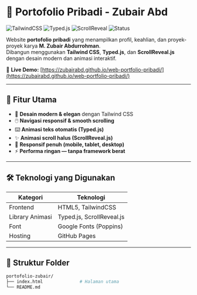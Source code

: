 # 💼 Portofolio Pribadi - Zubair Abd

![TailwindCSS](https://img.shields.io/badge/TailwindCSS-38B2AC?style=for-the-badge&logo=tailwind-css&logoColor=white)
![Typed.js](https://img.shields.io/badge/Typed.js-2.0-FFB703?style=for-the-badge)
![ScrollReveal](https://img.shields.io/badge/ScrollReveal.js-4.x-4B5563?style=for-the-badge)
![Status](https://img.shields.io/badge/Status-Online-success?style=for-the-badge)

Website **portofolio pribadi** yang menampilkan profil, keahlian, dan proyek-proyek karya **M. Zubair Abdurrohman**.  
Dibangun menggunakan **Tailwind CSS**, **Typed.js**, dan **ScrollReveal.js** dengan desain modern dan animasi interaktif.

🔗 **Live Demo:** [https://zubairabd.github.io/web-portfolio-pribadi/](https://zubairabd.github.io/web-portfolio-pribadi/) 

---

## 🚀 Fitur Utama
- 🎨 **Desain modern & elegan** dengan Tailwind CSS  
- 🖱️ **Navigasi responsif & smooth scrolling**  
- ⌨️ **Animasi teks otomatis (Typed.js)**  
- ✨ **Animasi scroll halus (ScrollReveal.js)**  
- 📱 **Responsif penuh (mobile, tablet, desktop)**  
- ⚡ **Performa ringan — tanpa framework berat**

---

## 🛠️ Teknologi yang Digunakan
| Kategori | Teknologi |
|-----------|------------|
| Frontend | HTML5, TailwindCSS |
| Library Animasi | Typed.js, ScrollReveal.js |
| Font | Google Fonts (Poppins) |
| Hosting | GitHub Pages |

---

## 📂 Struktur Folder
```bash
portofolio-zubair/
├── index.html              # Halaman utama
└── README.md
